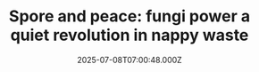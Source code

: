---
title: "Spore and peace: fungi power a quiet revolution in nappy waste"
date: 2025-07-08T07:00:48.000Z
category: Human Kindness
externalLink: "https://www.positive.news/society/spore-and-peace-fungi-power-a-quiet-revolution-in-nappy-waste/"
image: ""
excerpt: "A US-based biotech firm has developed a plastic-eating fungi, offering an eco-friendly solution to tackle the global nappy waste crisis The post Spore and peace: fungi power a quiet revolution in nappy waste appeared first on Positive News.…"
---